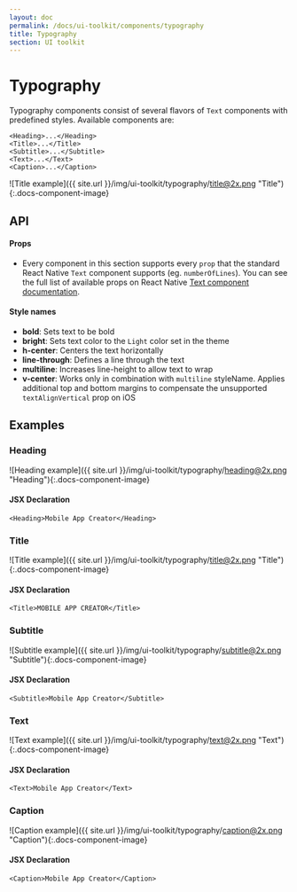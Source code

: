```yaml
---
layout: doc
permalink: /docs/ui-toolkit/components/typography
title: Typography
section: UI toolkit
---
```


# Typography

Typography components consist of several flavors of `Text` components with predefined styles. Available components are:

```JSX
<Heading>...</Heading>
<Title>...</Title>
<Subtitle>...</Subtitle>
<Text>...</Text>
<Caption>...</Caption>
```

![Title example]({{ site.url }}/img/ui-toolkit/typography/title@2x.png "Title"){:.docs-component-image}

## API

#### Props
* Every component in this section supports every `prop` that the standard React Native `Text` component supports (eg. `numberOfLines`). You can see the full list of available props on React Native [Text component documentation](https://facebook.github.io/react-native/docs/text.html "React Native Text component documentation").

#### Style names

* **bold**: Sets text to be bold
* **bright**: Sets text color to the `Light` color set in the theme
* **h-center**: Centers the text horizontally
* **line-through**: Defines a line through the text
* **multiline**: Increases line-height to allow text to wrap
* **v-center**: Works only in combination with `multiline` styleName. Applies additional top and bottom margins to compensate the unsupported `textAlignVertical` prop on iOS


## Examples

### Heading
![Heading example]({{ site.url }}/img/ui-toolkit/typography/heading@2x.png "Heading"){:.docs-component-image}

#### JSX Declaration
```JSX
<Heading>Mobile App Creator</Heading>
```

### Title
![Title example]({{ site.url }}/img/ui-toolkit/typography/title@2x.png "Title"){:.docs-component-image}

#### JSX Declaration
```JSX
<Title>MOBILE APP CREATOR</Title>
```

### Subtitle
![Subtitle example]({{ site.url }}/img/ui-toolkit/typography/subtitle@2x.png "Subtitle"){:.docs-component-image}

#### JSX Declaration
```JSX
<Subtitle>Mobile App Creator</Subtitle>
```

### Text
![Text example]({{ site.url }}/img/ui-toolkit/typography/text@2x.png "Text"){:.docs-component-image}

#### JSX Declaration
```JSX
<Text>Mobile App Creator</Text>
```

### Caption
![Caption example]({{ site.url }}/img/ui-toolkit/typography/caption@2x.png "Caption"){:.docs-component-image}

#### JSX Declaration
```JSX
<Caption>Mobile App Creator</Caption>
```
